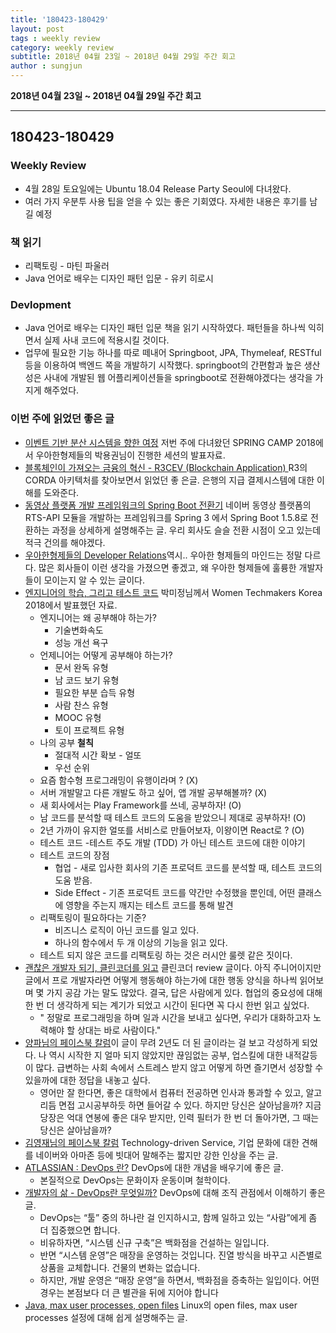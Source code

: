 ```yaml
---
title: '180423-180429'  
layout: post  
tags : weekly review
category: weekly review
subtitle: 2018년 04월 23일 ~ 2018년 04월 29일 주간 회고
author : sungjun
---
```


**2018년 04월 23일 ~ 2018년 04월 29일 주간 회고** 

---

## 180423-180429

### Weekly Review
  - 4월 28일 토요일에는 Ubuntu 18.04 Release Party Seoul에 다녀왔다.
  - 여러 가지 우분투 사용 팁을 얻을 수 있는 좋은 기회였다. 자세한 내용은 후기를 남길 예정

### 책 읽기
  - 리팩토링 - 마틴 파울러
  - Java 언어로 배우는 디자인 패턴 입문 - 유키 히로시

### Devlopment
  - Java 언어로 배우는 디자인 패턴 입문 책을 읽기 시작하였다. 패턴들을 하나씩 익히면서 실제 사내 코드에 적용시킬 것이다.
  - 업무에 필요한 기능 하나를 따로 떼내어 Springboot, JPA, Thymeleaf, RESTful 등을 이용하여 백엔드 쪽을 개발하기 시작했다. springboot의 간편함과 높은 생산성은 사내에 개발된 웹 어플리케이션들을 springboot로 전환해야겠다는 생각을 가지게 해주었다.

### 이번 주에 읽었던 좋은 글
  - [이벤트 기반 분산 시스템을 향한 여정](https://www.slideshare.net/arawnkr/ss-94475606) 저번 주에 다녀왔던 SPRING CAMP 2018에서 우아한형제들의 박용권님이 진행한 세션의 발표자료.
  - [블록체인이 가져오는 금융의 혁신 - R3CEV (Blockchain Application)
](http://www.seunghwanhan.com/2016/05/1-r3cev-ethereum-blockchain-application1.html) R3의 CORDA 아키텍처를 찾아보면서 읽었던 좋 은글. 은행의 지급 결제시스템에 대한 이해를 도와준다.
  - [동영상 플랫폼 개발 프레임워크의 Spring Boot 전환기](http://d2.naver.com/helloworld/5626759) 네이버 동영상 플랫폼의 RTS-API 모듈을 개발하는 프레임워크를 Spring 3 에서 Spring Boot 1.5.8로 전환하는 과정을 상세하게 설명해주는 글. 우리 회사도 슬슬 전환 시점이 오고 있는데 적극 건의를 해야겠다.
  - [우아한형제들의 Developer Relations](http://woowabros.github.io/woowabros/2018/04/15/developer-relations.html)역시.. 우아한 형제들의 마인드는 정말 다르다. 많은 회사들이 이런 생각을 가졌으면 좋겠고, 왜 우아한 형제들에 훌륭한 개발자들이 모이는지 알 수 있는 글이다.
  - [엔지니어의 학습, 그리고 테스트 코드](https://www.slideshare.net/ParkMijeong/ss-93808383) 박미정님께서 Women Techmakers Korea 2018에서 발표했던 자료.
    - 엔지니어는 왜 공부해야 하는가?
      - 기술변화속도
      - 성능 개선 욕구
    - 언제니어는 어떻게 공부해야 하는가?
      - 문서 완독 유형
      - 남 코드 보기 유형
      - 필요한 부분 습득 유형
      - 사람 찬스 유형
      - MOOC 유형
      - 토이 프로젝트 유형
    - 나의 공부 **철칙**
      - 절대적 시간 확보 - 얼또
      - 우선 순위
    - 요즘 함수형 프로그래밍이 유행이라며 ? (X)
    - 서버 개발말고 다른 개발도 하고 싶어, 앱 개발 공부해볼까? (X)
    - 새 회사에서는 Play Framework를 쓰네, 공부하자! (O)
    - 남 코드를 분석할 때 테스트 코드의 도움을 받았으니 제대로 공부하자! (O)
    - 2년 가까이 유지한 얼또를 서비스로 만들어보자, 이왕이면 React로 ? (O)
    - 테스트 코드
      -테스트 주도 개발 (TDD) 가 아닌 테스트 코드에 대한 이야기
    - 테스트 코드의 장점
      - 협업 - 새로 입사한 회사의 기존 프로덕트 코드를 분석할 때, 테스트 코드의 도움 받음.
      - Side Effect - 기존 프로덕트 코드를 약간만 수정했을 뿐인데, 어떤 클래스에 영향을 주는지 깨지는 테스트 코드를 통해 발견
    - 리팩토링이 필요하다는 기준?
      - 비즈니스 로직이 아닌 코드를 일고 있다.
      - 하나의 함수에서 두 개 이상의 기능을 읽고 있다.
    - 테스트 되지 않은 코드를 리팩토링 하는 것은 러시안 룰렛 같은 짓이다.
  - [괜찮은 개발자 되기, 클린코더를 읽고](https://medium.com/@jungil.han/%EA%B4%9C%EC%B0%AE%EC%9D%80-%EA%B0%9C%EB%B0%9C%EC%9E%90-%EB%90%98%EA%B8%B0-%ED%81%B4%EB%A6%B0-%EC%BD%94%EB%8D%94%EB%A5%BC-%EC%9D%BD%EA%B3%A0-c8bcf91c2c76) 클린코더 review 글이다. 아직 주니어이지만 글에서 프로 개발자라면 어떻게 행동해야 하는가에 대한 행동 양식을 하나씩 읽어보며 몇 가지 공감 가는 말도 많았다. 결국, 답은 사람에게 있다. 협업의 중요성에 대해 한 번 더 생각하게 되는 계기가 되었고 시간이 된다면 꼭 다시 한번 읽고 싶었다.
    - " 정말로 프로그래밍을 하며 일과 시간을 보내고 싶다면, 우리가 대화하고자 노력해야 할 상대는 바로 사람이다."
  - [양파님의 페이스북 칼럼](https://www.facebook.com/seattleyangpa/posts/1704681103150703)이 글이 무려 2년도 더 된 글이라는 걸 보고 각성하게 되었다. 나 역시 시작한 지 얼마 되지 않았지만 끊임없는 공부, 업스킬에 대한 내적갈등이 많다. 급변하는 사회 속에서 스트레스 받지 않고 어떻게 하면 즐기면서 성장할 수 있을까에 대한 정답을 내놓고 싶다.
    - 영어만 잘 한다면, 좋은 대학에서 컴퓨터 전공하면 인사과 통과할 수 있고, 알고리듬 면접 고시공부하듯 하면 들어갈 수 있다. 하지만 당신은 살아남을까? 지금 당장은 억대 연봉에 좋은 대우 받지만, 인력 필터가 한 번 더 돌아가면, 그 때는 당신은 살아남을까?
  - [김영재님의 페이스북 칼럼](https://www.facebook.com/youngjaekim81/posts/10155404859622794)  Technology-driven Service, 기업 문화에 대한 견해를 네이버와 아마존 등에 빗대어 말해주는 짧지만 강한 인상을 주는 글.
  - [ATLASSIAN : DevOps 란?](https://ko.atlassian.com/devops) DevOps에 대한 개념을 배우기에 좋은 글.
    - 본질적으로 DevOps는 문화이자 운동이며 철학이다.
  - [개발자의 삶 - DevOps란 무엇일까?](https://okky.kr/article/457944) DevOps에 대해 조직 관점에서 이해하기 좋은 글.
    - DevOps는 “툴” 중의 하나란 걸 인지하시고, 함께 일하고 있는 “사람”에게 좀 더 집중했으면 합니다.
    - 비유하자면, “시스템 신규 구축”은 백화점을 건설하는 일입니다.
    - 반면 “시스템 운영”은 매장을 운영하는 것입니다. 진열 방식을 바꾸고 시즌별로 상품을 교체합니다. 건물의 변화는 없습니다.
    - 하지만, 개발 운영은 “매장 운영”을 하면서, 백화점을 증축하는 일입이다. 어떤 경우는 본점보다 더 큰 별관을 뒤에 지어야 합니다
  - [Java, max user processes, open files](http://woowabros.github.io/experience/2018/04/17/linux-maxuserprocess-openfiles.html) Linux의 open files, max user processes 설정에 대해 쉽게 설명해주는 글.
